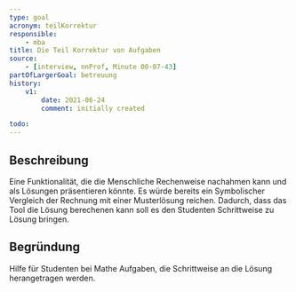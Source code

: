 ```yaml
---
type: goal
acronym: teilKorrektur
responsible:
    - mba
title: Die Teil Korrektur von Aufgaben
source:
    - [interview, nnProf, Minute 00-07-43]
partOfLargerGoal: betreuung
history:
    v1:
        date: 2021-06-24
        comment: initially created

todo:
---
```


## Beschreibung
Eine Funktionalität, die die Menschliche Rechenweise nachahmen kann  und als Lösungen präsentieren könnte. Es würde bereits  ein Symbolischer Vergleich der Rechnung mit einer Musterlösung reichen. Dadurch, dass das Tool die Lösung berechenen kann soll es den Studenten Schrittweise zu Lösung bringen. 

## Begründung
Hilfe für Studenten bei Mathe Aufgaben, die Schrittweise an  die Lösung herangetragen werden.
